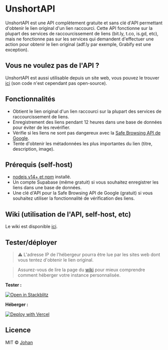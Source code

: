 # UnshortAPI

UnshortAPI est une API complètement gratuite et sans clé d'API permettant d'obtenir le lien original d'un lien raccourci. Cette API fonctionne sur la plupart des services de raccourcissement de liens (bit.ly, t.co, is.gd, etc), mais ne fonctionne pas sur les services qui demandent d'effectuer une action pour obtenir le lien original (adf.ly par exemple, Grabify est une exception).


## Vous ne voulez pas de l'API ?

UnshortAPI est aussi utilisable depuis un site web, vous pouvez le trouver [ici](https://unshort.johanstick.fr) (son code n'est cependant pas open-source).


## Fonctionnalités

* Obtient le lien original d'un lien raccourci sur la plupart des services de raccourcissement de liens.
* Enregistrement des liens pendant 12 heures dans une base de données pour éviter de les revérifier.
* Vérifie si les liens ne sont pas dangereux avec la [Safe Browsing API de Google](https://transparencyreport.google.com/safe-browsing/search).
* Tente d'obtenir les métadonnées les plus importantes du lien (titre, description, image).


## Prérequis (self-host)

* [nodejs v14+ et npm](https://nodejs.org) installé.
* Un compte Supabase (même gratuit) si vous souhaitez enregistrer les liens dans une base de données.
* Une clé d'API pour la Safe Browsing API de Google (gratuit) si vous souhaitez utiliser la fonctionnalité de vérification des liens.


## Wiki (utilisation de l'API, self-host, etc)

Le wiki est disponible [ici](https://github.com/johan-perso/unshort-api/wiki).


## Tester/déployer

> ⚠️ L'adresse IP de l'hébergeur pourra être lue par les sites web dont vous tentez d'obtenir le lien original.

> Assurez-vous de lire la page du [wiki](https://github.com/johan-perso/unshort-api/wiki/H%C3%A9berger-UnshortAPI) pour mieux comprendre comment héberger votre instance personnalisée.

**Tester :**

[![Open in Stackblitz](https://developer.stackblitz.com/img/open_in_stackblitz.svg)](https://stackblitz.com/github/johan-perso/unshort-api)

**Héberger :**

[![Deploy with Vercel](https://vercel.com/button)](https://vercel.com/new/clone?repository-url=https%3A%2F%2Fgithub.com%2Fjohan-perso%2Funshort-api&project-name=unshort-api&repo-name=unshort-api)


## Licence

MIT © [Johan](https://johanstick.fr)
